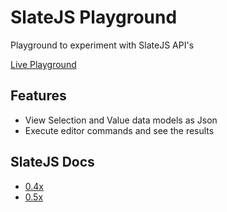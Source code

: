 # SlateJS Playground
Playground to experiment with SlateJS API's

[Live Playground](https://emeraldwalk.github.io/slate-playground/)

## Features

* View Selection and Value data models as Json
* Execute editor commands and see the results

## SlateJS Docs
* [0.4x](https://docs.slatejs.org/v/v0.47/)
* [0.5x](https://docs.slatejs.org/)